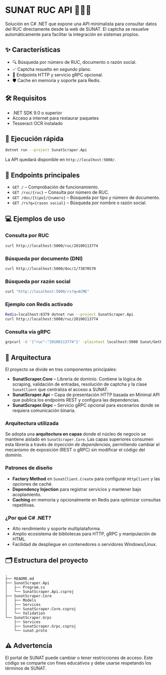 # SUNAT RUC API 🚀🇵🇪

Solución en C# .NET que expone una API minimalista para consultar datos del RUC directamente desde la web de SUNAT. El captcha se resuelve automáticamente para facilitar la integración en sistemas propios.

## ✨ Características
- 🔍 Búsqueda por número de RUC, documento o razón social.
- ✅ Captcha resuelto en segundo plano.
- 🔧 Endpoints HTTP y servicio gRPC opcional.
- 🛡️ Cache en memoria y soporte para Redis.

## 🛠️ Requisitos
- .NET SDK 9.0 o superior
- Acceso a internet para restaurar paquetes
- Tesseract OCR instalado

## 🚀 Ejecución rápida
```bash
dotnet run --project SunatScraper.Api
```
La API quedará disponible en `http://localhost:5000/`.

## 📁 Endpoints principales
- `GET /` – Comprobación de funcionamiento.
- `GET /ruc/{ruc}` – Consulta por número de RUC.
- `GET /doc/{tipo}/{numero}` – Búsqueda por tipo y número de documento.
- `GET /rs?q={razon social}` – Búsqueda por nombre o razón social.

## 💻 Ejemplos de uso
### Consulta por RUC
```bash
curl http://localhost:5000/ruc/20100113774
```

### Búsqueda por documento (DNI)
```bash
curl http://localhost:5000/doc/1/73870570
```

### Búsqueda por razón social
```bash
curl "http://localhost:5000/rs?q=ACME"
```

### Ejemplo con Redis activado
```bash
Redis=localhost:6379 dotnet run --project SunatScraper.Api
curl http://localhost:5000/ruc/20100113774
```

### Consulta vía gRPC
```bash
grpcurl -d '{"ruc":"20100113774"}' -plaintext localhost:5000 Sunat/GetByRuc
```

## 📄 Arquitectura
El proyecto se divide en tres componentes principales:
- **SunatScraper.Core** – Librería de dominio. Contiene la lógica de scraping, validación de entradas, resolución de captcha y la clase `SunatClient` que centraliza el acceso a SUNAT.
- **SunatScraper.Api** – Capa de presentación HTTP basada en Minimal API que publica los endpoints REST y configura las dependencias.
- **SunatScraper.Grpc** – Servicio gRPC opcional para escenarios donde se requiera comunicación binaria.

### Arquitectura utilizada
Se adopta una **arquitectura en capas** donde el núcleo de negocio se mantiene aislado en `SunatScraper.Core`. Las capas superiores consumen esta librería a través de *inyección de dependencias*, permitiendo cambiar el mecanismo de exposición (REST o gRPC) sin modificar el código del dominio.

### Patrones de diseño
- **Factory Method** en `SunatClient.Create` para configurar `HttpClient` y las opciones de caché.
- **Dependency Injection** para registrar servicios y mantener bajo acoplamiento.
- **Caching** en memoria y opcionalmente en Redis para optimizar consultas repetitivas.

### ¿Por qué C# .NET?
- Alto rendimiento y soporte multiplataforma.
- Amplio ecosistema de bibliotecas para HTTP, gRPC y manipulación de HTML.
- Facilidad de despliegue en contenedores o servidores Windows/Linux.


## 🗂 Estructura del proyecto
```text
.
├── README.md
├── SunatScraper.Api
│   ├── Program.cs
│   └── SunatScraper.Api.csproj
├── SunatScraper.Core
│   ├── Models
│   ├── Services
│   ├── SunatScraper.Core.csproj
│   └── Validation
└── SunatScraper.Grpc
    ├── Services
    ├── SunatScraper.Grpc.csproj
    └── sunat.proto
```

## ⚠️ Advertencia
El portal de SUNAT puede cambiar o tener restricciones de acceso. Este código se comparte con fines educativos y debe usarse respetando los términos de SUNAT.
